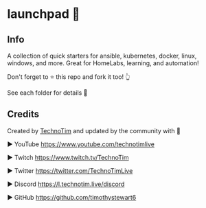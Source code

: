 # launchpad 🚀

## Info

A collection of quick starters for ansible, kubernetes, docker, linux, windows, and more.  Great for HomeLabs, learning, and automation!

Don't forget to ⭐  this repo and fork it too! 👆

See each folder for details 📁

## Credits

Created by [TechnoTim](https://technotim.live) and updated by the community with 💛

► YouTube https://www.youtube.com/technotimlive

► Twitch https://www.twitch.tv/TechnoTim

► Twitter https://twitter.com/TechnoTimLive

► Discord https://l.technotim.live/discord

► GitHub https://github.com/timothystewart6
